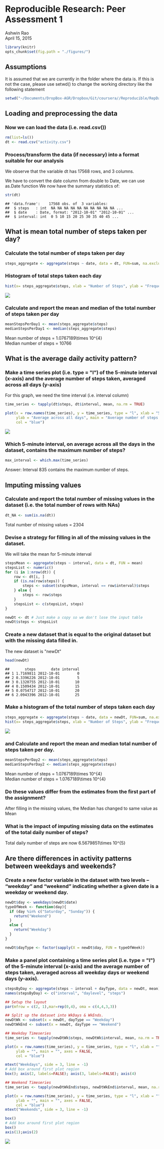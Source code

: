 # Reproducible Research: Peer Assessment 1
Ashwin Rao  
April 15, 2015  

```r
library(knitr)
opts_chunk$set(fig.path = "./figures/")
```
## Assumptions
It is assumed that we are currently in the folder where the data is. If this is not the case, please use setwd() to change the working directory like the following statement


```r
setwd("~/Documents/DropBox-AGR/Dropbox/Git/coursera//Reproducible/RepData_PeerAssessment1/")
```

## Loading and preprocessing the data

### Now we can load the data (i.e. read.csv())


```r
rm(list=ls())
dt <- read.csv("activity.csv")
```

### Process/transform the data (if necessary) into a format suitable for our analysis
We observe that the variable dt has 17568 rows, and 3 columns.

We have to convert the date column from double to Date, we can use as.Date function 
We now have the summary statistics of:

```r
str(dt)
```

```
## 'data.frame':	17568 obs. of  3 variables:
##  $ steps   : int  NA NA NA NA NA NA NA NA NA NA ...
##  $ date    : Date, format: "2012-10-01" "2012-10-01" ...
##  $ interval: int  0 5 10 15 20 25 30 35 40 45 ...
```

## What is mean total number of steps taken per day?
### Calculate the total number of steps taken per day

```r
steps_aggregate <- aggregate(steps ~ date, data = dt, FUN=sum, na.exclude=TRUE)
```

### Histogram of total steps taken each day

```r
hist(x= steps_aggregate$steps, xlab = "Number of Steps", ylab = "Frequency", main = "Histogram of total steps taken each day", col = "blue")
```

![](./figures/histogramOfSteps-1.png) 

### Calculate and report the mean and median of the total number of steps taken per day

```r
meanStepsPerDay1 <- mean(steps_aggregate$steps)
medianStepsPerDay1 <- median(steps_aggregate$steps)
```

Mean number of steps = 1.0767189\times 10^{4}  
Median number of steps = 10766

## What is the average daily activity pattern?

### Make a time series plot (i.e. type = "l") of the 5-minute interval (x-axis) and the average number of steps taken, averaged across all days (y-axis)


For this graph, we need the time interval (i.e. interval column)

```r
time_series <- tapply(dt$steps, dt$interval, mean, na.rm = TRUE)

plot(x = row.names(time_series), y = time_series, type = "l", xlab = "5-min interval", 
     ylab = "Average across all days", main = "Average number of steps taken", 
     col = "blue")
```

![](./figures/timeSeries-1.png) 

### Which 5-minute interval, on average across all the days in the dataset, contains the maximum number of steps?

```r
max_interval <- which.max(time_series)
```
Answer: Interval 835 contains the maximum number of steps.

## Imputing missing values

### Calculate and report the total number of missing values in the dataset (i.e. the total number of rows with NAs)

```r
dt_NA <- sum(is.na(dt))
```
Total number of missing values = 2304

### Devise a strategy for filling in all of the missing values in the dataset. 

We will take the mean for 5-minute interval

```r
stepsMean <- aggregate(steps ~ interval, data = dt, FUN = mean)
stepsList <- numeric()
for (i in 1:nrow(dt)) {
    row <- dt[i, ]
    if (is.na(row$steps)) {
        steps <- subset(stepsMean, interval == row$interval)$steps
    } else {
        steps <- row$steps
    }
    stepsList <- c(stepsList, steps)
}

newDt <- dt # Just make a copy so we don't lose the input table
newDt$steps <- stepsList
```

### Create a new dataset that is equal to the original dataset but with the missing data filled in.
The new dataset is "newDt"

```r
head(newDt)
```

```
##       steps       date interval
## 1 1.7169811 2012-10-01        0
## 2 0.3396226 2012-10-01        5
## 3 0.1320755 2012-10-01       10
## 4 0.1509434 2012-10-01       15
## 5 0.0754717 2012-10-01       20
## 6 2.0943396 2012-10-01       25
```

### Make a histogram of the total number of steps taken each day 

```r
steps_aggregate <- aggregate(steps ~ date, data = newDt, FUN=sum, na.exclude=TRUE)
hist(x= steps_aggregate$steps, xlab = "Number of Steps", ylab = "Frequency", main = "Histogram of total steps taken each day", col = "blue")
```

![](./figures/histNoNull-1.png) 

### and Calculate and report the mean and median total number of steps taken per day. 


```r
meanStepsPerDay2 <- mean(steps_aggregate$steps)
medianStepsPerDay2 <- median(steps_aggregate$steps)
```

Mean number of steps = 1.0767189\times 10^{4}  
Median number of steps = 1.0767189\times 10^{4}

### Do these values differ from the estimates from the first part of the assignment? 
After filling in the missing values, the Median has changed to same value as Mean

### What is the impact of imputing missing data on the estimates of the total daily number of steps?
Total daily number of steps are now 6.5679851\times 10^{5}

## Are there differences in activity patterns between weekdays and weekends?

### Create a new factor variable in the dataset with two levels – “weekday” and “weekend” indicating whether a given date is a weekday or weekend day.

```r
newDt$day <- weekdays(newDt$date)
typeOfWeek <- function(day){
  if (day %in% c("Saturday", "Sunday")) {
    return("Weekend")
  } 
  else {
    return("Weekday")
  }
} 

newDt$dayType <- factor(sapply(X = newDt$day, FUN = typeOfWeek))
```

### Make a panel plot containing a time series plot (i.e. type = "l") of the 5-minute interval (x-axis) and the average number of steps taken, averaged across all weekday days or weekend days (y-axis). 

```r
stepsByDay <- aggregate(steps ~ interval + dayType, data = newDt, mean)
names(stepsByDay) <- c("interval", "daylevel", "steps")

## Setup the layout
par(mfrow = c(2, 1),mar=rep(0,4), oma = c(4,4,3,3))

## Split up the dataset into WkDays & WkEnds.
newDtWk <- subset(x = newDt, dayType == "Weekday")
newDtWkEnd <- subset(x = newDt, dayType == "Weekend")

## Weekday Timeseries
time_series <- tapply(newDtWk$steps, newDtWk$interval, mean, na.rm = TRUE)

plot(x = row.names(time_series), y = time_series, type = "l", xlab = "", 
     ylab = "", main = "", axes = FALSE,
     col = "blue")

mtext("Weekdays", side = 3, line = -1)
# Add box around first plot region
box(); axis(2, labels=FALSE); axis(3, labels=FALSE); axis(4)

## Weekend Timeseries
time_series <- tapply(newDtWkEnd$steps, newDtWkEnd$interval, mean, na.rm = TRUE)

plot(x = row.names(time_series), y = time_series, type = "l", xlab = "", 
     ylab = "", main = "", axes = FALSE,
     col = "blue")
mtext("Weekends", side = 3, line = -1)

box()
# Add box around first plot region
box()
axis(1);axis(2)
```

![](./figures/timeseriesPanel-1.png) 





